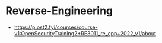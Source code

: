 # Reverse-Engineering

- https://p.ost2.fyi/courses/course-v1:OpenSecurityTraining2+RE3011_re_cpp+2022_v1/about

